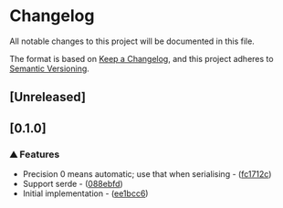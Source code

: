 # Changelog

All notable changes to this project will be documented in this file.

The format is based on [Keep a Changelog](https://keepachangelog.com/en/1.0.0/),
and this project adheres to [Semantic Versioning](https://semver.org/spec/v2.0.0.html).

## [Unreleased]

## [0.1.0]

### ⛰️ Features

- Precision 0 means automatic; use that when serialising - ([fc1712c](https://github.com/crazyscot/engineering_repr/commit/fc1712c2c84f5e5dcf3521aea8863db4a6180e6f))
- Support serde - ([088ebfd](https://github.com/crazyscot/engineering_repr/commit/088ebfd194a704b31b7f862486f780abf1d50740))
- Initial implementation - ([ee1bcc6](https://github.com/crazyscot/engineering_repr/commit/ee1bcc6fd8136c2b8dbfd25060060ebaa6547c3d))
